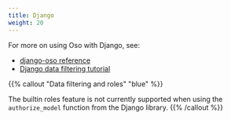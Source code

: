 ```yaml
---
title: Django
weight: 20
---
```


For more on using Oso with Django, see:

- [django-oso reference](/reference/frameworks/django)
- [Django data filtering tutorial](/guides/data_access/django)

{{% callout "Data filtering and roles" "blue" %}}

The builtin roles feature is not currently supported
when using the `authorize_model` function from the
Django library.
{{% /callout %}}